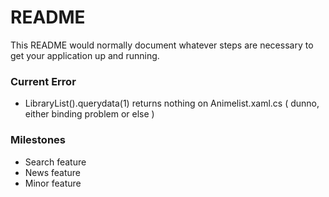 # README #

This README would normally document whatever steps are necessary to get your application up and running.

### Current Error ###
* LibraryList().querydata(1) returns nothing on Animelist.xaml.cs ( dunno, either binding problem or else )


### Milestones ###
* Search feature
* News feature
* Minor feature